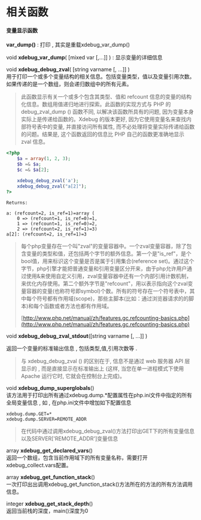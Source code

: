 # 相关函数

#### 变量显示函数

**var\_dump\(\)** : 打印 , 其实是重载xdebug\_var\_dump\(\)

void **xdebug\_var\_dump**\( \[mixed var \[,...\]\] \) : 显示变量的详细信息

void **xdebug\_debug\_zval**\( \[string varname \[, ...\]\] \)  
用于打印一个或多个变量结构的相关信息。包括变量类型，值以及变量引用次数。如果传递的是一个数组，则会递归数组中的所有元素。

> 此函数显示有关一个或多个包含其类型、值和 refcount 信息的变量的结构化信息。数组用值递归地进行探索。此函数的实现方式与 PHP 的 debug\_zval\_dump \(\) 函数不同, 以解决该函数所具有的问题, 因为变量本身实际上是传递给函数的。Xdebug 的版本更好, 因为它使用变量名来查找内部符号表中的变量, 并直接访问所有属性, 而不必处理将变量实际传递给函数的问题。结果是, 这个函数返回的信息比 PHP 自己的函数更准确地显示 zval 信息。

```php
<?php
    $a = array(1, 2, 3);
    $b =& $a;
    $c =& $a[2];

    xdebug_debug_zval('a');
    xdebug_debug_zval("a[2]");
?>
```

```
Returns:

a: (refcount=2, is_ref=1)=array (
    0 => (refcount=1, is_ref=0)=1, 
    1 => (refcount=1, is_ref=0)=2, 
    2 => (refcount=2, is_ref=1)=3)
a[2]: (refcount=2, is_ref=1)=3
```

> 每个php变量存在一个叫"zval"的变量容器中。一个zval变量容器，除了包含变量的类型和值，还包括两个字节的额外信息。第一个是"is\_ref"，是个bool值，用来标识这个变量是否是属于引用集合\(reference set\)。通过这个字节，php引擎才能把普通变量和引用变量区分开来，由于php允许用户通过使用&来使用自定义引用，zval变量容器中还有一个内部引用计数机制，来优化内存使用。第二个额外字节是"refcount"，用以表示指向这个zval变量容器的变量\(也称符号即symbol\)个数。所有的符号存在一个符号表中，其中每个符号都有作用域\(scope\)，那些主脚本\(比如：通过浏览器请求的的脚本\)和每个函数或者方法也都有作用域。
>
> [http://www.php.net/manual/zh/features.gc.refcounting-basics.php](http://www.php.net/manual/zh/features.gc.refcounting-basics.php)

void **xdebug\_debug\_zval\_stdout**\(\[string varname \[, ...\]\] \)

返回一个变量的标准输出信息 , 包括类型,值,引用次数等 . 

> 与 xdebug\_debug\_zval \(\) 的区别在于, 信息不是通过 web 服务器 API 层显示的 , 而是直接显示在标准输出上 \(这样, 当您在单一进程模式下使用 Apache 运行它时, 它就会在控制台上完成\)。

void **xdebug\_dump\_superglobals**\(\)  
该方法用于打印出所有通过xdebug.dump.\*配置属性在php.ini文件中指定的所有全局变量信息 , 如 , 在php.ini文件中增加如下配置信息

```
xdebug.dump.GET=*
xdebug.dump.SERVER=REMOTE_ADDR
```

> 在代码中通过调用xdebug\_debug\_zval\(\)方法打印出GET下的所有变量信息以及SERVER\['REMOTE\_ADDR'\]变量信息

array **xdebug\_get\_declared\_vars**\(\)  
返回一个数组，包含当前作用域下的所有变量名称，需要打开xdebug\_collect.vars配置。

array **xdebug\_get\_function\_stack**\(\)  
一次打印出出调用xdebug\_get\_function\_stack\(\)方法所在的方法的所有方法调用信息。

integer **xdebug\_get\_stack\_depth**\(\)  
返回当前栈的深度，main\(\)深度为0

